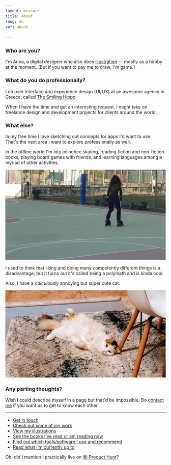 ```yaml
---
layout: measure
title: About
lang: en
ref: about

---
```

### Who are you?

I'm Anna, a digital designer who also does [illustration](/{{page.lang}}/graphics) — mostly as a hobby at the moment. (But if you want to pay me to draw, I'm game.)

### What do you do professionally?

I do user interface and experience design (UI/UX) at an awesome agency in Greece, called [The Smiling Hippo](https://www.thesmilinghippo.com/).

When I have the time and get an interesting request, I might take on freelance design and development projects for clients around the world.

### What else?

In my free time I love sketching out concepts for apps I'd want to use. That's the next area I want to explore professionally as well.

In the offline world I'm into inline/ice skating, reading fiction and non-fiction books, playing board games with friends, and learning languages among a myriad of other activities.

![Me doing a simple but cool looking trick on inline skates](/assets/skate-circle-2.gif)

I used to think that liking and doing many competently different things is a disadvantage; but it turns out it's called being a polymath and is kinda cool.

Also, I have a _ridiculously_ annoying but super cute cat.

![My fluffy white cat laying on her back looking at the camera](/assets/hioni.jpg "Hionitsa")

### Any parting thoughts?

Wish I could describe myself in a page but that'd be impossible. Do [contact me](/{{page.lang}}/contact) if you want us to get to know each other.

***

- [Get in touch](/{{page.lang}}/contact)
- [Check out some of my work](/{{page.lang}}/graphics)
- [View my illustrations](/{{page.lang}}/graphics)
- [See the books I’ve read or am reading now](/reading)
- [Find out which tools/software I use and recommend](/tools)
- [Read what I’m currently up to](/now)

Oh, did I mention I practically live on [😻 Product Hunt](https://www.producthunt.com/@anna_0x)?